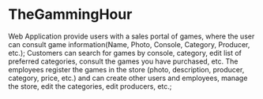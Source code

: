# TheGammingHour
Web Application provide users with a sales portal of games, where the user can consult game information(Name, Photo, Console, Category, Producer, etc.);
Customers can search for games by console, category, edit list of preferred categories, consult the games you have purchased, etc. The employees register the games in the store (photo, description, producer, category, price, etc.) and can create other users
and employees, manage the store, edit the categories, edit producers, etc.;


